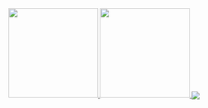 
 <a href="https://github.com/thaistrindad">

 <img height="180em" src="https://github-readme-stats.vercel.app/api?username=thaistrindad&show_icons=true&theme=radical"/>
 <img height="180em" src="https://github-readme-stats.vercel.app/api/top-langs/?username=thaistrindad&layout=compact&theme=radical"border_radius=4.2/>
 <img heigth='180em' align='center' src= 'http://github-readme-streak-stats.herokuapp.com?user=thaistrindad&theme=radical&border_radius=4.2&locale=pt-         br&date_format=j%20M%5B%20Y%5D'/>
 
